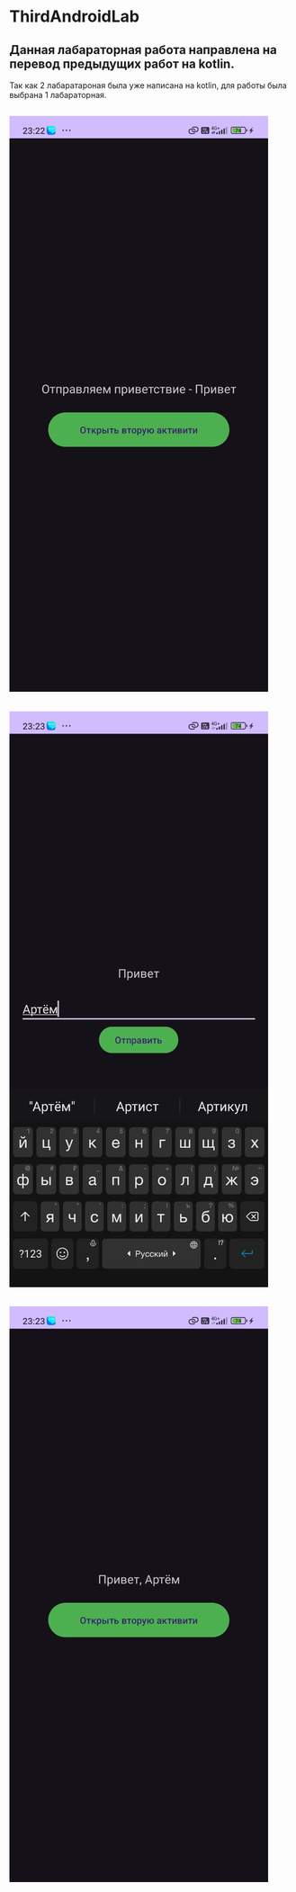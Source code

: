 # ThirdAndroidLab
Данная лабараторная работа направлена на перевод предыдущих работ на kotlin.
---
Так как 2 лабаратароная была уже написана на kotlin, для работы была выбрана 1 лабараторная.

![alt text](photos/image.png)
---

![alt text](photos/image-1.png)
---

![alt text](photos/image-2.png)
---